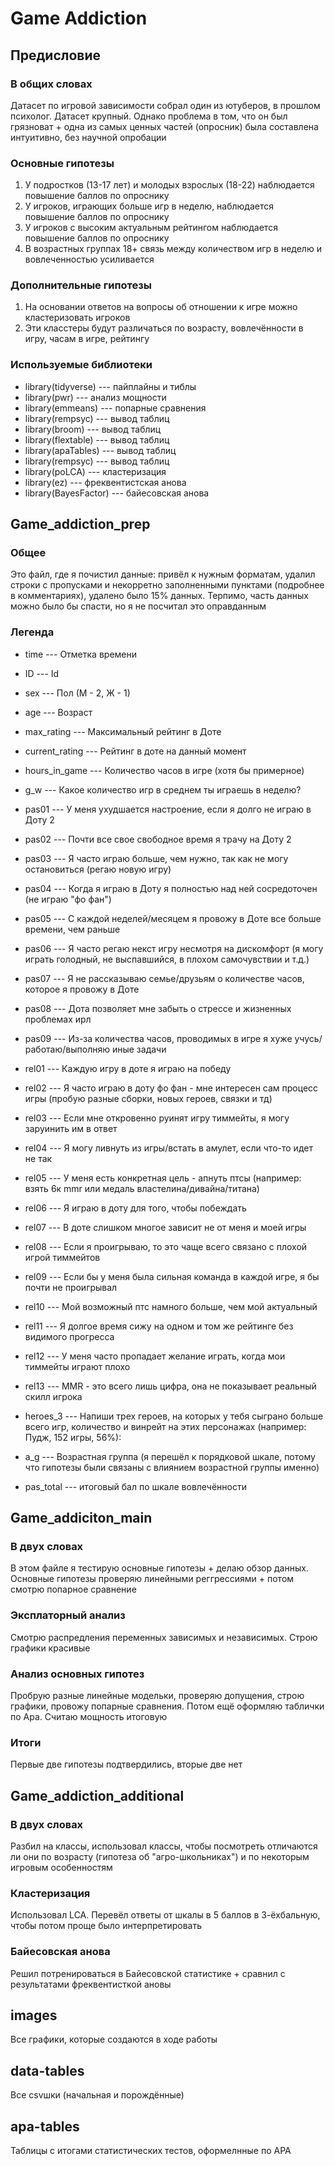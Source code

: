 # Game Addiction

## Предисловие

### В общих словах

Датасет по игровой зависимости собрал один из ютуберов, в прошлом психолог. Датасет крупный. Однако проблема в том, что он был грязноват + одна из самых ценных частей (опросник) была составлена интуитивно, без научной опробации

### Основные гипотезы

1.  У подростков (13-17 лет) и молодых взрослых (18-22) наблюдается повышение баллов по опроснику
2.  У игроков, играющих больше игр в неделю, наблюдается повышение баллов по опроснику
3.  У игроков с высоким актуальным рейтингом наблюдается повышение баллов по опроснику
4.  В возрастных группах 18+ связь между количеством игр в неделю и вовлеченностью усиливается

### Дополнительные гипотезы

1.  На основании ответов на вопросы об отношении к игре можно кластеризовать игроков
2.  Эти класстеры будут различаться по возрасту, вовлечённости в игру, часам в игре, рейтингу

### Используемые библиотеки

-   library(tidyverse) --- пайплайны и тиблы
-   library(pwr) --- анализ мощности
-   library(emmeans) --- попарные сравнения
-   library(rempsyc) --- вывод таблиц
-   library(broom) --- вывод таблиц
-   library(flextable) --- вывод таблиц
-   library(apaTables) --- вывод таблиц
-   library(rempsyc) --- вывод таблиц
-   library(poLCA) --- кластеризация
-   library(ez) --- фреквентистская анова
-   library(BayesFactor) --- байесовская анова

## Game_addiction_prep

### Общее

Это файл, где я почистил данные: привёл к нужным форматам, удалил строки с пропусками и некорретно заполненными пунктами (подробнее в комментариях), удалено было 15% данных. Терпимо, часть данных можно было бы спасти, но я не посчитал это оправданным

### Легенда

-   time --- Отметка времени

-   ID --- Id

-   sex --- Пол (М - 2, Ж - 1)

-   age --- Возраст

-   max_rating --- Максимальный рейтинг в Доте

-   current_rating --- Рейтинг в доте на данный момент

-   hours_in_game --- Количество часов в игре (хотя бы примерное)

-   g_w --- Какое количество игр в среднем ты играешь в неделю?

-   pas01 --- У меня ухудшается настроение, если я долго не играю в Доту 2

-   pas02 --- Почти все свое свободное время я трачу на Доту 2

-   pas03 --- Я часто играю больше, чем нужно, так как не могу остановиться (регаю новую игру)

-   pas04 --- Когда я играю в Доту я полностью над ней сосредоточен (не играю "фо фан")

-   pas05 --- С каждой неделей/месяцем я провожу в Доте все больше времени, чем раньше

-   pas06 --- Я часто регаю некст игру несмотря на дискомфорт (я могу играть голодный, не выспавшийся, в плохом самочувствии и т.д.)

-   pas07 --- Я не рассказываю семье/друзьям о количестве часов, которое я провожу в Доте

-   pas08 --- Дота позволяет мне забыть о стрессе и жизненных проблемах ирл

-   pas09 --- Из-за количества часов, проводимых в игре я хуже учусь/работаю/выполняю иные задачи

-   rel01 --- Каждую игру в доте я играю на победу

-   rel02 --- Я часто играю в доту фо фан - мне интересен сам процесс игры (пробую разные сборки, новых героев, связки и тд)

-   rel03 --- Если мне откровенно руинят игру тиммейты, я могу заруинить им в ответ

-   rel04 --- Я могу ливнуть из игры/встать в амулет, если что-то идет не так

-   rel05 --- У меня есть конкретная цель - апнуть птсы (например: взять 6к mmr или медаль властелина/дивайна/титана)

-   rel06 --- Я играю в доту для того, чтобы побеждать

-   rel07 --- В доте слишком многое зависит не от меня и моей игры

-   rel08 --- Если я проигрываю, то это чаще всего связано с плохой игрой тиммейтов

-   rel09 --- Если бы у меня была сильная команда в каждой игре, я бы почти не проигрывал

-   rel10 --- Мой возможный птс намного больше, чем мой актуальный

-   rel11 --- Я долгое время сижу на одном и том же рейтинге без видимого прогресса

-   rel12 --- У меня часто пропадает желание играть, когда мои тиммейты играют плохо

-   rel13 --- MMR - это всего лишь цифра, она не показывает реальный скилл игрока

-   heroes_3 --- Напиши трех героев, на которых у тебя сыграно больше всего игр, количество и винрейт на этих персонажах (например: Пудж, 152 игры, 56%):

-   a_g --- Возрастная группа (я перешёл к порядковой шкале, потому что гипотезы были связаны с влиянием возрастной группы именно)

-   pas_total --- итоговый бал по шкале вовлечённости

## Game_addiciton_main

### В двух словах

В этом файле я тестирую основные гипотезы + делаю обзор данных. Основные гипотезы проверяю линейными реггрессиями + потом смотрю попарное сравнение

### Эксплаторный анализ

Смотрю распредления переменных зависимых и независимых. Строю графики красивые

### Анализ основных гипотез

Пробрую разные линейные модельки, проверяю допущения, строю графики, провожу попарные сравнения. Потом ещё оформляю таблички по Apa. Считаю мощность итоговую

### Итоги

Первые две гипотезы подтвердились, вторые две нет

## Game_addiction_additional

### В двух словах

Разбил на классы, использовал классы, чтобы посмотреть отличаются ли они по возрасту (гипотеза об "агро-школьниках") и по некоторым игровым особенностям

### Кластеризация

Использовал LCA. Перевёл ответы от шкалы в 5 баллов в 3-ёхбальную, чтобы потом проще было интерпретировать

### Байесовская анова

Решил потренироваться в Байесовской статистике + сравнил с результатами фреквентисткой ановы

## images

Все графики, которые создаются в ходе работы

## data-tables

Все csvшки (начальная и порождённые)

## apa-tables

Таблицы с итогами статистических тестов, оформелнные по APA
